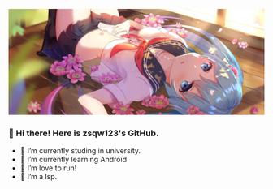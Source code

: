 ![head.png](head.png)

###  👋 Hi there! Here is zsqw123's GitHub.

- 🔭 I’m currently studing in university.
- 🌱 I’m currently learning Android
- 🏃‍  I’m love to run!
- 🤩 I’m a lsp.
